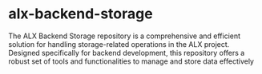 # alx-backend-storage
The ALX Backend Storage repository is a comprehensive and efficient solution for handling storage-related operations in the ALX project. Designed specifically for backend development, this repository offers a robust set of tools and functionalities to manage and store data effectively
